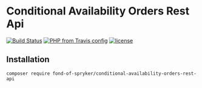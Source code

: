 # Conditional Availability Orders Rest Api

[![Build Status](https://travis-ci.org/fond-of/spryker-conditional-availability-orders-rest-api.svg?branch=master)](https://travis-ci.org/fond-of/spryker-conditional-availability-orders-rest-api)
[![PHP from Travis config](https://img.shields.io/travis/php-v/fond-of/spryker-conditional-availability-orders-rest-api.svg)](https://php.net/)
[![license](https://img.shields.io/github/license/fond-of/spryker-conditional-availability-orders-rest-api.svg)](https://packagist.org/packages/fond-of-spryker/conditional-availability-orders-rest-api)

## Installation

```
composer require fond-of-spryker/conditional-availability-orders-rest-api
```
